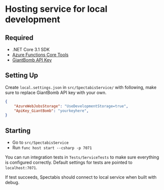 # Hosting service for local development

## Required

* .NET Core 3.1 SDK
* [Azure Functions Core Tools](https://docs.microsoft.com/en-us/azure/azure-functions/functions-run-local?tabs=windows%2Ccsharp%2Cbash#v2)
* [GiantBomb API Key](https://www.giantbomb.com/api/)

## Setting Up

Create `local.settings.json` in `src/SpectabisService/` with following, make sure to replace GiantBomb API key with your own.

```json
{
    "AzureWebJobsStorage": "UseDevelopmentStorage=true",
    "ApiKey_GiantBomb": "yourkeyhere",
}
```

## Starting

* Go to `src/SpectabisService`
* Run `func host start --csharp -p 7071`

You can run integration tests in `Tests/ServiceTests` to make sure everything is configured correctly. Default settings for tests are pointed to `localhost:7071`.

If test succeeds, Spectabis should connect to local service when built with debug.
